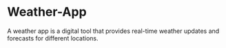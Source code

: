 # Weather-App
A weather app is a digital tool that provides real-time weather updates and forecasts for different locations.
